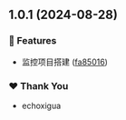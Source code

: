## 1.0.1 (2024-08-28)


### 🚀 Features

- 监控项目搭建 ([fa85016](https://github.com/EchoXigua/xg-monorepo/commit/fa85016))


### ❤️  Thank You

- echoxigua
